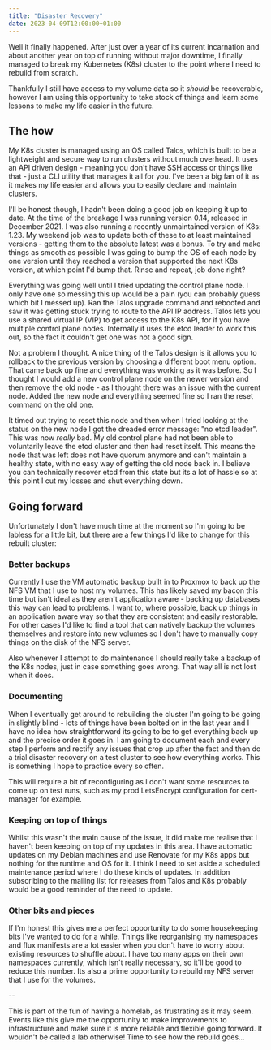 ```yaml
---
title: "Disaster Recovery"
date: 2023-04-09T12:00:00+01:00
---
```


Well it finally happened. After just over a year of its current incarnation and about another year on top of running without major
downtime, I finally managed to break my Kubernetes (K8s) cluster to the point where I need to rebuild from scratch.

Thankfully I still have access to my volume data so it _should_ be recoverable, however I am using this opportunity to take stock
of things and learn some lessons to make my life easier in the future.

## The how

My K8s cluster is managed using an OS called Talos, which is built to be a lightweight and secure way
to run clusters without much overhead. It uses an API driven design - meaning you don't have SSH access or things like that - just
a CLI utility that manages it all for you. I've been a big fan of it as it makes my life easier and allows you to easily declare
and maintain clusters.

I'll be honest though, I hadn't been doing a good job on keeping it up to date. At the time of the breakage I was running version
0.14, released in December 2021. I was also running a recently unmaintained version of K8s: 1.23. My weekend job was to update
both of these to at least maintained versions - getting them to the absolute latest was a bonus. To try and make things as smooth as
possible I was going to bump the OS of each node by one version until they reached a version that supported the next K8s version, at
which point I'd bump that. Rinse and repeat, job done right?

Everything was going well until I tried updating the control plane node. I only have one so messing this up would be a pain (you can
probably guess which bit I messed up). Ran the Talos upgrade command and rebooted and saw it was getting stuck trying to route to the
API IP address. Talos lets you use a shared virtual IP (VIP) to get access to the K8s API, for if you have multiple control plane nodes.
Internally it uses the etcd leader to work this out, so the fact it couldn't get one was not a good sign.

Not a problem I thought. A nice thing of the Talos design is it allows you to rollback to the previous version by choosing a different
boot menu option. That came back up fine and everything was working as it was before. So I thought I would add a new control plane node
on the newer version and then remove the old node - as I thought there was an issue with the current node. Added the new node and everything
seemed fine so I ran the reset command on the old one.

It timed out trying to reset this node and then when I tried looking at the status on the new node I got the dreaded error message:
"no etcd leader". This was now _really_ bad. My old control plane had not been able to voluntarily leave the etcd cluster and then had reset
itself. This means the node that was left does not have quorum anymore and can't maintain a healthy state, with no easy way of getting the old
node back in. I believe you can technically recover etcd from this state but its a lot of hassle so at this point I cut my losses and shut
everything down.

## Going forward

Unfortunately I don't have much time at the moment so I'm going to be labless for a little bit, but there are a few things I'd like to change
for this rebuilt cluster:

### Better backups

Currently I use the VM automatic backup built in to Proxmox to back up the NFS VM that I use to host my volumes. This has likely saved my bacon
this time but isn't ideal as they aren't application aware - backing up databases this way can lead to problems. I want to, where possible, back
up things in an application aware way so that they are consistent and easily restorable. For other cases I'd like to find a tool that can natively
backup the volumes themselves and restore into new volumes so I don't have to manually copy things on the disk of the NFS server.

Also whenever I attempt to do maintenance I should really take a backup of the K8s nodes, just in case something goes wrong. That way all is not
lost when it does.

### Documenting

When I eventually get around to rebuilding the cluster I'm going to be going in slightly blind - lots of things have been bolted on in the last
year and I have no idea how straightforward its going to be to get everything back up and the precise order it goes in. I am going to document
each and every step I perform and rectify any issues that crop up after the fact and then do a trial disaster recovery on a test cluster to see
how everything works. This is something I hope to practice every so often.

This will require a bit of reconfiguring as I don't want some resources to come up on test runs, such as my prod LetsEncrypt configuration for
cert-manager for example.

### Keeping on top of things

Whilst this wasn't the main cause of the issue, it did make me realise that I haven't been keeping on top of my updates in this area. I have automatic
updates on my Debian machines and use Renovate for my K8s apps but nothing for the runtime and OS for it.
I think I need to set aside a scheduled maintenance period where I do these kinds of updates. In addition subscribing to the mailing list for releases
from Talos and K8s probably would be a good reminder of the need to update.

### Other bits and pieces

If I'm honest this gives me a perfect opportunity to do some housekeeping bits I've wanted to do for a while. Things like reorganising my namespaces
and flux manifests are a lot easier when you don't have to worry about existing resources to shuffle about. I have too many apps on their own namespaces
currently, which isn't really necessary, so it'll be good to reduce this number. Its also a prime opportunity to rebuild my NFS server that I use for the
volumes.

--

This is part of the fun of having a homelab, as frustrating as it may seem. Events like this give me the opportunity to make improvements to infrastructure
and make sure it is more reliable and flexible going forward. It wouldn't be called a lab otherwise! Time to see how the rebuild goes...
